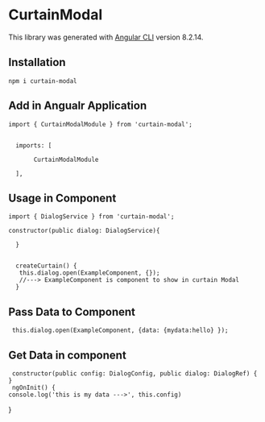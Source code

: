 # CurtainModal

This library was generated with [Angular CLI](https://github.com/angular/angular-cli) version 8.2.14.

## Installation


    npm i curtain-modal


## Add in Angualr Application


    import { CurtainModalModule } from 'curtain-modal';


      imports: [
       
           CurtainModalModule
    
      ],


## Usage in Component
    
    import { DialogService } from 'curtain-modal';
    
    constructor(public dialog: DialogService){
       
      }
    
    
      createCurtain() {
       this.dialog.open(ExampleComponent, {}); 
       //---> ExampleComponent is component to show in curtain Modal
      }

## Pass Data to Component
     this.dialog.open(ExampleComponent, {data: {mydata:hello} }); 
## Get Data in component
     constructor(public config: DialogConfig, public dialog: DialogRef) { }
     ngOnInit() {
    console.log('this is my data --->', this.config)
  }
